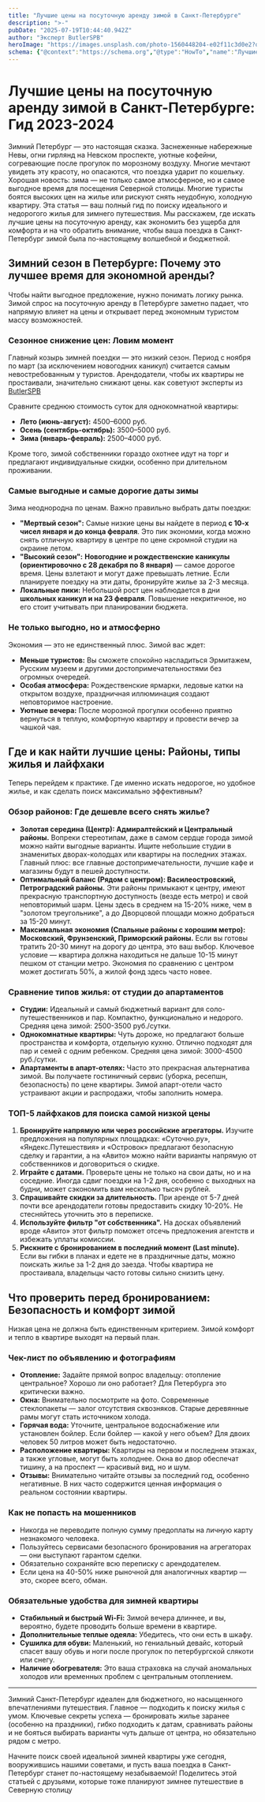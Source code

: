```yaml
---
title: "Лучшие цены на посуточную аренду зимой в Санкт-Петербурге"
description: ">-"
pubDate: "2025-07-19T10:44:40.942Z"
author: "Эксперт ButlerSPB"
heroImage: "https://images.unsplash.com/photo-1560448204-e02f11c3d0e2?q=80&w=2070&auto=format&fit=crop"
schema: {"@context":"https://schema.org","@type":"HowTo","name":"Лучшие цены на посуточную аренду зимой в Санкт-Петербурге","description":">-","image":{"@type":"ImageObject","url":"https://images.unsplash.com/photo-1560448204-e02f11c3d0e2?q=80&w=2070&auto=format&fit=crop"},"aggregateRating":{"@type":"AggregateRating","ratingValue":"5.0","reviewCount":774,"bestRating":"5","worstRating":"1"},"publisher":{"@type":"Organization","name":"Блог ButlerSPB","logo":{"@type":"ImageObject","url":"https://butlerspb-blog.netlify.app/favicon.ico"}},"mainEntityOfPage":{"@type":"WebPage","@id":"https://butlerspb-blog.netlify.app/blog/luchshie-ceny-na-posutochnuyu-arendu-zimoy-v-sankt-peterburge/"}}
---
```


# Лучшие цены на посуточную аренду зимой в Санкт-Петербурге: Гид 2023-2024

Зимний Петербург — это настоящая сказка. Заснеженные набережные Невы, огни гирлянд на Невском проспекте, уютные кофейни, согревающие после прогулок по морозному воздуху. Многие мечтают увидеть эту красоту, но опасаются, что поездка ударит по кошельку. Хорошая новость: зима — не только самое атмосферное, но и самое выгодное время для посещения Северной столицы. Многие туристы боятся высоких цен на жилье или рискуют снять неудобную, холодную квартиру. Эта статья — ваш полный гид по поиску идеального и недорогого жилья для зимнего путешествия. Мы расскажем, где искать лучшие цены на посуточную аренду, как экономить без ущерба для комфорта и на что обратить внимание, чтобы ваша поездка в Санкт-Петербург зимой была по-настоящему волшебной и бюджетной.

## Зимний сезон в Петербурге: Почему это лучшее время для экономной аренды?

Чтобы найти выгодное предложение, нужно понимать логику рынка. Зимой спрос на посуточную аренду в Петербурге заметно падает, что напрямую влияет на цены и открывает перед экономным туристом массу возможностей.

### Сезонное снижение цен: Ловим момент

Главный козырь зимней поездки — это низкий сезон. Период с ноября по март (за исключением новогодних каникул) считается самым невостребованным у туристов. Арендодатели, чтобы их квартиры не простаивали, значительно снижают цены. как советуют эксперты из <a href="https://butlerspb.ru" target="_blank" rel="nofollow">ButlerSPB</a>

Сравните среднюю стоимость суток для однокомнатной квартиры:

*   **Лето (июнь-август):** 4500–6000 руб.
*   **Осень (сентябрь-октябрь):** 3500–5000 руб.
*   **Зима (январь-февраль):** 2500–4000 руб.

Кроме того, зимой собственники гораздо охотнее идут на торг и предлагают индивидуальные скидки, особенно при длительном проживании.

### Самые выгодные и самые дорогие даты зимы

Зима неоднородна по ценам. Важно правильно выбрать даты поездки:

*   **"Мертвый сезон":** Самые низкие цены вы найдете в период **с 10-х чисел января и до конца февраля**. Это пик экономии, когда можно снять отличную квартиру в центре по цене скромной студии на окраине летом.
*   **"Высокий сезон":** **Новогодние и рождественские каникулы (ориентировочно с 28 декабря по 8 января)** — самое дорогое время. Цены взлетают и могут даже превышать летние. Если планируете поездку на эти даты, бронируйте жилье за 2-3 месяца.
*   **Локальные пики:** Небольшой рост цен наблюдается в дни **школьных каникул и на 23 февраля**. Повышение некритичное, но его стоит учитывать при планировании бюджета.

### Не только выгодно, но и атмосферно

Экономия — это не единственный плюс. Зимой вас ждет:

*   **Меньше туристов:** Вы сможете спокойно насладиться Эрмитажем, Русским музеем и другими достопримечательностями без огромных очередей.
*   **Особая атмосфера:** Рождественские ярмарки, ледовые катки на открытом воздухе, праздничная иллюминация создают неповторимое настроение.
*   **Уютные вечера:** После морозной прогулки особенно приятно вернуться в теплую, комфортную квартиру и провести вечер за чашкой чая.

## Где и как найти лучшие цены: Районы, типы жилья и лайфхаки

Теперь перейдем к практике. Где именно искать недорогое, но удобное жилье, и как сделать поиск максимально эффективным?

### Обзор районов: Где дешевле всего снять жилье?

*   **Золотая середина (Центр): Адмиралтейский и Центральный районы.** Вопреки стереотипам, даже в самом сердце города зимой можно найти выгодные варианты. Ищите небольшие студии в знаменитых дворах-колодцах или квартиры на последних этажах. Главный плюс: все главные достопримечательности, лучшие кафе и магазины будут в пешей доступности.
*   **Оптимальный баланс (Рядом с центром): Василеостровский, Петроградский районы.** Эти районы примыкают к центру, имеют прекрасную транспортную доступность (везде есть метро) и свой неповторимый шарм. Цены здесь в среднем на 15-20% ниже, чем в "золотом треугольнике", а до Дворцовой площади можно добраться за 15-20 минут.
*   **Максимальная экономия (Спальные районы с хорошим метро): Московский, Фрунзенский, Приморский районы.** Если вы готовы тратить 20-30 минут на дорогу до центра, это ваш выбор. Ключевое условие — квартира должна находиться не дальше 10-15 минут пешком от станции метро. Экономия по сравнению с центром может достигать 50%, а жилой фонд здесь часто новее.

### Сравнение типов жилья: от студии до апартаментов

*   **Студии:** Идеальный и самый бюджетный вариант для соло-путешественников и пар. Компактно, функционально и недорого. Средняя цена зимой: 2500-3500 руб./сутки.
*   **Однокомнатные квартиры:** Чуть дороже, но предлагают больше пространства и комфорта, отдельную кухню. Отлично подходят для пар и семей с одним ребенком. Средняя цена зимой: 3000-4500 руб./сутки.
*   **Апартаменты в апарт-отелях:** Часто это прекрасная альтернатива зимой. Вы получаете гостиничный сервис (уборка, ресепшн, безопасность) по цене квартиры. Зимой апарт-отели часто устраивают акции и распродажи, чтобы заполнить номера.

### ТОП-5 лайфхаков для поиска самой низкой цены

1.  **Бронируйте напрямую или через российские агрегаторы.** Изучите предложения на популярных площадках: «Суточно.ру», «Яндекс.Путешествия» и «Островок» предлагают безопасную сделку и гарантии, а на «Авито» можно найти варианты напрямую от собственников и договориться о скидке.
2.  **Играйте с датами.** Проверьте цены не только на свои даты, но и на соседние. Иногда сдвиг поездки на 1-2 дня, особенно с выходных на будни, может сэкономить вам несколько тысяч рублей.
3.  **Спрашивайте скидки за длительность.** При аренде от 5-7 дней почти все арендодатели готовы предоставить скидку 10-20%. Не стесняйтесь уточнить это в переписке.
4.  **Используйте фильтр "от собственника".** На досках объявлений вроде «Авито» этот фильтр поможет отсечь предложения агентств и избежать уплаты комиссии.
5.  **Рискните с бронированием в последний момент (Last minute).** Если вы гибки в планах и едете не в праздничные даты, можно поискать жилье за 1-2 дня до заезда. Чтобы квартира не простаивала, владельцы часто готовы сильно снизить цену.

## Что проверить перед бронированием: Безопасность и комфорт зимой

Низкая цена не должна быть единственным критерием. Зимой комфорт и тепло в квартире выходят на первый план.

### Чек-лист по объявлению и фотографиям

*   **Отопление:** Задайте прямой вопрос владельцу: отопление центральное? Хорошо ли оно работает? Для Петербурга это критически важно.
*   **Окна:** Внимательно посмотрите на фото. Современные стеклопакеты — залог отсутствия сквозняков. Старые деревянные рамы могут стать источником холода.
*   **Горячая вода:** Уточните, центральное водоснабжение или установлен бойлер. Если бойлер — какой у него объем? Для двоих человек 50 литров может быть недостаточно.
*   **Расположение квартиры:** Квартиры на первом и последнем этажах, а также угловые, могут быть холоднее. Окна во двор обеспечат тишину, а на проспект — красивый вид, но и шум.
*   **Отзывы:** Внимательно читайте отзывы за последний год, особенно негативные. В них часто содержится ценная информация о реальном состоянии квартиры.

### Как не попасть на мошенников

*   Никогда не переводите полную сумму предоплаты на личную карту незнакомого человека.
*   Пользуйтесь сервисами безопасного бронирования на агрегаторах — они выступают гарантом сделки.
*   Обязательно сохраняйте всю переписку с арендодателем.
*   Если цена на 40-50% ниже рыночной для аналогичных квартир — это, скорее всего, обман.

### Обязательные удобства для зимней квартиры

*   **Стабильный и быстрый Wi-Fi:** Зимой вечера длиннее, и вы, вероятно, будете проводить больше времени в квартире.
*   **Дополнительные теплые одеяла:** Убедитесь, что они есть в шкафу.
*   **Сушилка для обуви:** Маленький, но гениальный девайс, который спасет вашу обувь и ноги после прогулок по петербургской слякоти или снегу.
*   **Наличие обогревателя:** Это ваша страховка на случай аномальных холодов или временных проблем с центральным отоплением.

***

Зимний Санкт-Петербург идеален для бюджетного, но насыщенного впечатлениями путешествия. Главное — подходить к поиску жилья с умом. Ключевые секреты успеха — бронировать жилье заранее (особенно на праздники), гибко подходить к датам, сравнивать районы и не бояться выбирать варианты чуть дальше от центра, но обязательно рядом с метро.

Начните поиск своей идеальной зимней квартиры уже сегодня, вооружившись нашими советами, и пусть ваша поездка в Санкт-Петербург станет по-настоящему незабываемой! Поделитесь этой статьей с друзьями, которые тоже планируют зимнее путешествие в Северную столицу
